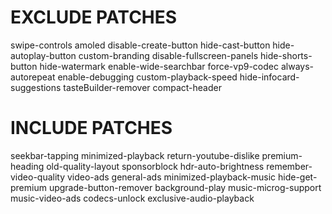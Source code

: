 # EXCLUDE PATCHES
swipe-controls
amoled
disable-create-button
hide-cast-button
hide-autoplay-button
custom-branding
disable-fullscreen-panels
hide-shorts-button
hide-watermark
enable-wide-searchbar
force-vp9-codec
always-autorepeat
enable-debugging
custom-playback-speed
hide-infocard-suggestions
tasteBuilder-remover
compact-header
# INCLUDE PATCHES
seekbar-tapping
minimized-playback
return-youtube-dislike
premium-heading
old-quality-layout
sponsorblock
hdr-auto-brightness
remember-video-quality
video-ads
general-ads
minimized-playback-music
hide-get-premium
upgrade-button-remover
background-play
music-microg-support
music-video-ads
codecs-unlock
exclusive-audio-playback
